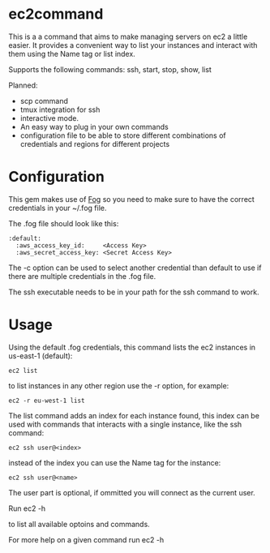 ec2command
==========

This is a a command that aims to make managing servers on ec2 a little easier.
It provides a convenient way to list your instances and interact with 
them using the Name tag or list index.

Supports the following commands:
ssh, start, stop, show, list

Planned: 
* scp command
* tmux integration for ssh
* interactive mode. 
* An easy way to plug in your own commands
* configuration file to be able to store different combinations 
  of credentials and regions for different projects

Configuration
=============

This gem makes use of [Fog](https://github.com/fog/fog "Fog") so you need to make sure to have
the correct credentials in your ~/.fog file. 

The .fog file should look like this:

    :default:
      :aws_access_key_id:     <Access Key>
      :aws_secret_access_key: <Secret Access Key>

The -c option can be used to select another credential than default
to use if there are multiple credentials in the .fog file.

The ssh executable needs to be in your path for the ssh command
to work.

Usage
=====

Using the default .fog credentials, this command lists the ec2 
instances in us-east-1 (default):

    ec2 list

to list instances in any other region use the -r option, for example:

    ec2 -r eu-west-1 list

The list command adds an index for each instance found, this index can
be used with commands that interacts with a single instance, like the 
ssh command:

    ec2 ssh user@<index>

instead of the index you can use the Name tag for the instance:

    ec2 ssh user@<name>

The user part is optional, if ommitted you will connect as the current user.

Run 
    ec2 -h 
    
to list all available optoins and commands.

For more help on a given command run 
    ec2 <command> -h
